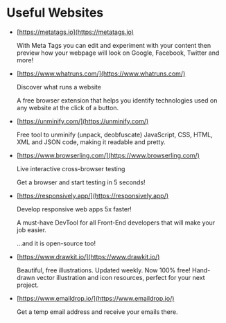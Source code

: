 # Useful Websites

- [https://metatags.io](https://metatags.io)

  With Meta Tags you can edit and experiment with your content then preview how your webpage will look on Google, Facebook, Twitter and more!

- [https://www.whatruns.com/](https://www.whatruns.com/)

  Discover what runs a website

  A free browser extension that helps you identify technologies used on any website at the click of a button.

- [https://unminify.com/](https://unminify.com/)

  Free tool to unminify (unpack, deobfuscate) JavaScript, CSS, HTML, XML and JSON code, making it readable and pretty.

- [https://www.browserling.com/](https://www.browserling.com/)

  Live interactive cross-browser testing

  Get a browser and start testing in 5 seconds!

- [https://responsively.app/](https://responsively.app/)

  Develop responsive web apps 5x faster!

  A must-have DevTool for all Front-End developers that will make your job easier.

  ...and it is open-source too!

- [https://www.drawkit.io/](https://www.drawkit.io/)

  Beautiful, free illustrations. Updated weekly.
  Now 100% free! Hand-drawn vector illustration and icon resources, perfect for your next project.

- [https://www.emaildrop.io/](https://www.emaildrop.io/)

  Get a temp email address and receive your emails there.
  